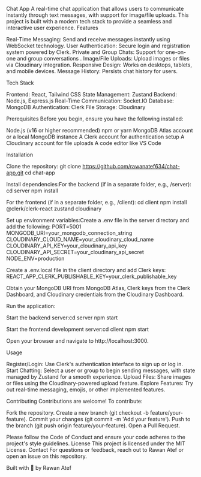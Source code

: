 Chat App
A real-time chat application that allows users to communicate instantly through text messages, with support for image/file uploads. This project is built with a modern tech stack to provide a seamless and interactive user experience.
Features

Real-Time Messaging: Send and receive messages instantly using WebSocket technology.
User Authentication: Secure login and registration system powered by Clerk.
Private and Group Chats: Support for one-on-one and group conversations .
Image/File Uploads: Upload images or files via Cloudinary integration.
Responsive Design: Works on desktops, tablets, and mobile devices.
Message History: Persists chat history for users.

Tech Stack

Frontend: React, Tailwind CSS
State Management: Zustand
Backend: Node.js, Express.js
Real-Time Communication: Socket.IO
Database: MongoDB
Authentication: Clerk
File Storage: Cloudinary

Prerequisites
Before you begin, ensure you have the following installed:

Node.js (v16 or higher recommended)
npm or yarn
MongoDB Atlas account or a local MongoDB instance
A Clerk account for authentication setup
A Cloudinary account for file uploads
A code editor like VS Code

Installation

Clone the repository:
git clone https://github.com/rawanatef634/chat-app.git
cd chat-app


Install dependencies:For the backend (if in a separate folder, e.g., /server):
cd server
npm install

For the frontend (if in a separate folder, e.g., /client):
cd client
npm install @clerk/clerk-react zustand cloudinary


Set up environment variables:Create a .env file in the server directory and add the following:
PORT=5001
MONGODB_URI=your_mongodb_connection_string
CLOUDINARY_CLOUD_NAME=your_cloudinary_cloud_name
CLOUDINARY_API_KEY=your_cloudinary_api_key
CLOUDINARY_API_SECRET=your_cloudinary_api_secret
NODE_ENV=production

Create a .env.local file in the client directory and add Clerk keys:
REACT_APP_CLERK_PUBLISHABLE_KEY=your_clerk_publishable_key

Obtain your MongoDB URI from MongoDB Atlas, Clerk keys from the Clerk Dashboard, and Cloudinary credentials from the Cloudinary Dashboard.

Run the application:

Start the backend server:cd server
npm start


Start the frontend development server:cd client
npm start


Open your browser and navigate to http://localhost:3000.



Usage

Register/Login: Use Clerk's authentication interface to sign up or log in.
Start Chatting: Select a user or group to begin sending messages, with state managed by Zustand for a smooth experience.
Upload Files: Share images or files using the Cloudinary-powered upload feature.
Explore Features: Try out real-time messaging, emojis, or other implemented features.

Contributing
Contributions are welcome! To contribute:

Fork the repository.
Create a new branch (git checkout -b feature/your-feature).
Commit your changes (git commit -m 'Add your feature').
Push to the branch (git push origin feature/your-feature).
Open a Pull Request.

Please follow the Code of Conduct and ensure your code adheres to the project's style guidelines.
License
This project is licensed under the MIT License.
Contact
For questions or feedback, reach out to Rawan Atef or open an issue on this repository.

Built with 💬 by Rawan Atef
